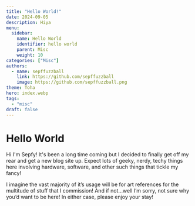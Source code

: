 ```yaml
---
title: "Hello World!"
date: 2024-09-05
description: Hiya
menu:
  sidebar:
    name: Hello World
    identifier: hello world
    parent: Misc
    weight: 10
categories: ["Misc"]
authors:
  - name: sepffuzzball
    link: https://github.com/sepffuzzball
    image: https://github.com/sepffuzzball.png
theme: Toha
hero: index.webp
tags:
  - "misc"
draft: false
---
```


# Hello World

Hi I'm Sepfy! It's been a long time coming but I decided to finally get off my rear and get a new blog site up. Expect lots of geeky, nerdy, techy things here involving hardware, software, and other such things that tickle my fancy!

I imagine the vast majority of it’s usage will be for art references for the multitude of stuff that I commission! And if not…well I’m sorry, not sure why you’d want to be here! In either case, please enjoy your stay!